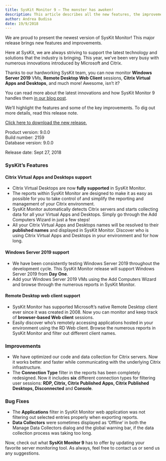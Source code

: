 ```yaml
---
title: SysKit Monitor 9 – The monster has awoken!
description: This article describes all the new features, the improvements, and the bug fixes delivered in SysKit Monitor 9.
author: Andrea Budisa
date: 19/9/2018
---
```


We are proud to present the newest version of SysKit Monitor! This major release brings new features and improvements.

Here at SysKit, we are always striving to support the latest technology and solutions that the industry is bringing. This year, we've been very busy with numerous innovations introduced by Microsoft and Citrix.

Thanks to our hardworking SysKit team, you can now monitor __Windows Server 2019__ VMs, __Remote Desktop Web Client__ sessions, __Citrix Virtual Apps and Desktops__, and much more! Awesome, isn’t it?

You can read more about the latest innovations and how SysKit Monitor 9 handles them [in our blog post](https://blog.syskit.com/syskit-monitor-9-keeping-up-with-the-latest-technology).

We’ll highlight the features and some of the key improvements. To dig out more details, read this release note.

[Click here to download the new release.](https://www.syskit.com/products/monitor/download)

Product version: 9.0.0   
Build number: 2159   
Database version: 9.0.0   

Release date: Sept 27, 2018

### SysKit’s Features

#### Citrix Virtual Apps and Desktops support

+ Citrix Virtual Desktops are now __fully supported__ in SysKit Monitor.
+ The reports within SysKit Monitor are designed to make it as easy as possible for you to take control of and simplify the reporting and management of your Citrix environment.
+ SysKit Monitor automatically detects Citrix servers and starts collecting data for all your Virtual Apps and Desktops. Simply go through the Add Computers Wizard in just a few steps!
+ All your Citrix Virtual Apps and Desktops names will be resolved to their __published names__ and displayed in SysKit Monitor. Discover who is using Citrix Virtual Apps and Desktops in your environment and for how long.

#### Windows Server 2019 support

+ We have been consistently testing Windows Server 2019 throughout the development cycle. This SysKit Monitor release will support Windows Server 2019 from __Day One__.
+ Add your Windows Server 2019 VMs using the Add Computers Wizard and browse through the numerous reports in SysKit Monitor.

#### Remote Desktop web client support

+ SysKit Monitor has supported Microsoft’s native Remote Desktop client ever since it was created in 2008. Now you can monitor and keep track of __browser-based Web client__ sessions. 
+ Easily discover who’s remotely accessing applications hosted in your environment using the RD Web client. Browse the numerous reports in SysKit Monitor and filter out different client names.

### Improvements

+ We have optimized our code and data collection for Citrix servers. Now it works better and faster while communicating with the underlying Citrix infrastructure.
+ The __Connection Type__ filter in the reports has been completely redesigned. Now it includes __six__ different connection types for filtering user sessions: __RDP, Citrix, Citrix Published Apps, Citrix Published Desktops, Disconnected__ and __Console__.

### Bug Fixes

+ The __Applications__ filter in SysKit Monitor web application was not filtering out selected entries properly when exporting reports.
+ __Data Collectors__ were sometimes displayed as ‘Offline’ in both the Manage Data Collectors dialog and the global warning bar, if the data collection process was taking too long.


Now, check out what __SysKit Monitor 9__ has to offer by updating your favorite server monitoring tool. As always, feel free to contact us or send us any suggestions.